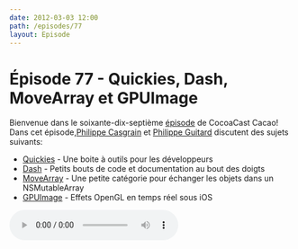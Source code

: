 ```yaml
---
date: 2012-03-03 12:00
path: /episodes/77
layout: Episode
---
```

# Épisode 77 - Quickies, Dash, MoveArray et GPUImage
<p>Bienvenue dans le soixante-dix-septième <a href="https://cacaocast.com/media/cacaocast_77.mp3" title="CocoaCast Cacao Episode 77">épisode</a> de CocoaCast Cacao! Dans cet épisode,<a href="http://www.twitter.com/philippec" title="Philippe Casgrain sur Twitter">Philippe Casgrain</a> et <a href="http://www.twitter.com/philippeguitard" title="Philippe Guitard sur Twitter">Philippe Guitard</a> discutent des sujets suivants:</p>
<ul><li><a href="http://quickies.seriot.ch/index.php?all" title="Quickies">Quickies</a> - Une boite à outils pour les développeurs</li>
<li><a href="http://kapeli.com/dash/" title="Dash">Dash</a> - Petits bouts de code et documentation au bout des doigts</li>
<li><a href="http://www.icab.de/blog/2009/11/15/moving-objects-within-an-nsmutablearray/" title="MoveArray">MoveArray</a> - Une petite catégorie pour échanger les objets dans un NSMutableArray</li>
<li><a href="http://www.sunsetlakesoftware.com/2012/02/12/introducing-gpuimage-framework" title="GPUImage">GPUImage</a> - Effets OpenGL en temps réel sous iOS</li>
</ul>
<p><audio controls><source src="https://cacaocast.com/media/cacaocast_77.mp3" type="audio/mpeg"><source src="https://cacaocast.com/media/cacaocast_77.mp3" type="audio/mp4">Votre navigateur ne supporte pas l'élément audio / Your browser does not support the audio element.</audio></p>
